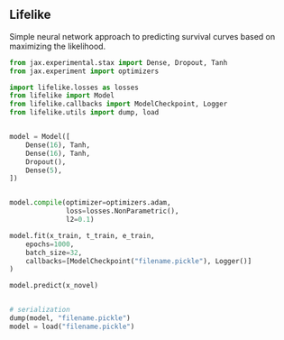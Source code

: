 
## Lifelike

Simple neural network approach to predicting survival curves based on maximizing the likelihood.



```python
from jax.experimental.stax import Dense, Dropout, Tanh
from jax.experiment import optimizers

import lifelike.losses as losses
from lifelike import Model
from lifelike.callbacks import ModelCheckpoint, Logger
from lifelike.utils import dump, load


model = Model([
    Dense(16), Tanh,
    Dense(16), Tanh,
    Dropout(),
    Dense(5),
])


model.compile(optimizer=optimizers.adam,
              loss=losses.NonParametric(),
              l2=0.1)

model.fit(x_train, t_train, e_train,
    epochs=1000,
    batch_size=32,
    callbacks=[ModelCheckpoint("filename.pickle"), Logger()]
)

model.predict(x_novel)


# serialization
dump(model, "filename.pickle")
model = load("filename.pickle")
```